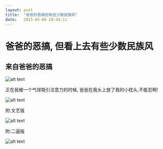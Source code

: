 ```yaml
---
layout: post
title:  "爸爸的恶搞但有些少数民族风"
date:   2015-05-06 20:45:11
---
```

爸爸的恶搞, 但看上去有些少数民族风
=======
来自爸爸的恶搞
------
![alt text][1]

正在我被一个气球吸引注意力的时候, 爸爸在我头上放了我的小枕头,不能忍啊!

![alt text][2]

附:文艺版

![alt text][3]

附:二逼版

![alt text][4]



  [1]: http://pic.yupoo.com/moxigan/EDcJ7kts/medish.jpg
  [2]: http://pic.yupoo.com/moxigan/EDcJaV6v/medish.jpg
  [3]: http://pic.yupoo.com/moxigan/EDcJmXPT/medish.jpg
  [4]: http://pic.yupoo.com/moxigan/EDcL8Fbf/medish.jpg